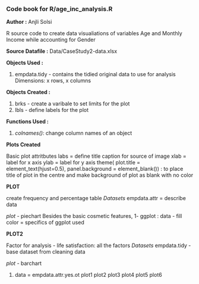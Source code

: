 ### Code book for R/age_inc_analysis.R
**Author :** Anjli Solsi

R source code to create data visualiations of variables Age and Monthly Income while accounting for Gender

**Source Datafile :** 
Data/CaseStudy2-data.xlsx

**Objects Used :**
1) empdata.tidy - contains the tidied original data to use for analysis
	 Dimensions: x rows, x columns

**Objects Created :**
1. brks - create a varibale to set limits for the plot
2. lbls - define labels for the plot  

**Functions Used :**
1. *colnames()*: change column names of an object

**Plots Created**

Basic plot attritbutes 
labs = define title caption for source of image
xlab = label for x axis
ylab = label for y axis
theme( plot.title = element_text(hjust=0.5), panel.background = element_blank()) : to place title of plot in the centre and make background of plot as blank with no color

**PLOT**

create frequency and percentage table
*Datasets*
empdata.attr = describe data

*plot*  - piechart
Besides the basic cosmetic features, 
1- ggplot :
  data - 
  fill color = 
  specifics of ggplot used
  
  
  **PLOT2**
  
  Factor for analysis - life satisfaction: all the factors
  *Datasets*
  empdata.tidy - base dataset from cleaning data
  
  *plot* - barchart
  1) data = empdata.attr.yes.ot
  plot1
  plot2
  plot3
  plot4
  plot5
  plot6




